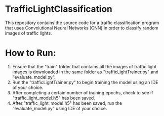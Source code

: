 # TrafficLightClassification

This repository contains the source code for a traffic classification program that uses Convolutional Neural Networks (CNN) in order to classify random images of traffic lights.

# How to Run:

1. Ensure that the "train" folder that contains all the images of traffic light images is downloaded in the same folder as "trafficLightTrainer.py" and "evaluate_model.py".
2. Run the "trafficLightTrainer.py" to begin training the model using an IDE of your choice.
3. After completing a certain number of training epochs, check to see if "traffic_light_model.h5" has been saved.
4. After "traffic_light_model.h5" has been saved, run the "evaluate_model.py" using IDE of your choice.
